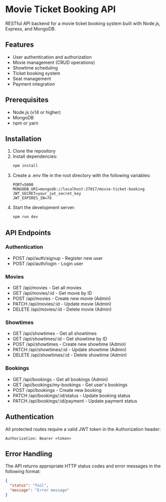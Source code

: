 # Movie Ticket Booking API

RESTful API backend for a movie ticket booking system built with Node.js, Express, and MongoDB.

## Features

- User authentication and authorization
- Movie management (CRUD operations)
- Showtime scheduling
- Ticket booking system
- Seat management
- Payment integration

## Prerequisites

- Node.js (v14 or higher)
- MongoDB
- npm or yarn

## Installation

1. Clone the repository
2. Install dependencies:
   ```bash
   npm install
   ```
3. Create a .env file in the root directory with the following variables:
   ```
   PORT=5000
   MONGODB_URI=mongodb://localhost:27017/movie-ticket-booking
   JWT_SECRET=your_jwt_secret_key
   JWT_EXPIRES_IN=7d
   ```
4. Start the development server:
   ```bash
   npm run dev
   ```

## API Endpoints

### Authentication
- POST /api/auth/signup - Register new user
- POST /api/auth/login - Login user

### Movies
- GET /api/movies - Get all movies
- GET /api/movies/:id - Get movie by ID
- POST /api/movies - Create new movie (Admin)
- PATCH /api/movies/:id - Update movie (Admin)
- DELETE /api/movies/:id - Delete movie (Admin)

### Showtimes
- GET /api/showtimes - Get all showtimes
- GET /api/showtimes/:id - Get showtime by ID
- POST /api/showtimes - Create new showtime (Admin)
- PATCH /api/showtimes/:id - Update showtime (Admin)
- DELETE /api/showtimes/:id - Delete showtime (Admin)

### Bookings
- GET /api/bookings - Get all bookings (Admin)
- GET /api/bookings/my-bookings - Get user's bookings
- POST /api/bookings - Create new booking
- PATCH /api/bookings/:id/status - Update booking status
- PATCH /api/bookings/:id/payment - Update payment status

## Authentication

All protected routes require a valid JWT token in the Authorization header:
```
Authorization: Bearer <token>
```

## Error Handling

The API returns appropriate HTTP status codes and error messages in the following format:
```json
{
  "status": "fail",
  "message": "Error message"
}
```